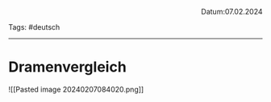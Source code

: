 <p align="right">Datum:07.02.2024</p>

Tags: #deutsch 

---

# Dramenvergleich

![[Pasted image 20240207084020.png]]